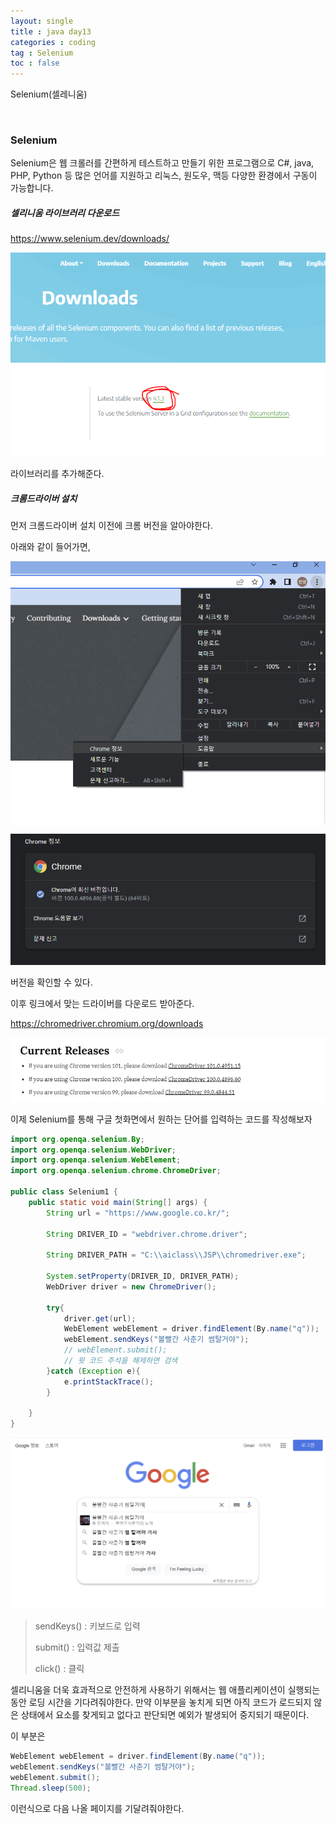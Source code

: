 ```yaml
---
layout: single
title : java day13
categories : coding
tag : Selenium
toc : false
---
```


Selenium(셀레니움)

<br>

### Selenium

Selenium은 웹 크롤러를 간편하게 테스트하고 만들기 위한 프로그램으로 C#, java, PHP, Python 등 많은 언어를 지원하고 리눅스, 원도우, 맥등 다양한 환경에서 구동이 가능합니다.

##### 셀리니움 라이브러리 다운로드

https://www.selenium.dev/downloads/

![Selenium1_1](https://github.com/YUNCHANYEONG/YUNCHANYEONG.github.io/blob/master/assets/images/coding_img/Selenium1_1.PNG?raw=true)

라이브러리를 추가해준다.

##### 크롬드라이버 설치

먼저 크롬드라이버 설치 이전에 크롬 버전을 알아야한다.

아래와 같이 들어가면,

![Selenium1_2](https://github.com/YUNCHANYEONG/YUNCHANYEONG.github.io/blob/master/assets/images/coding_img/Selenium1_2.PNG?raw=true)

![Selenium1_3](https://github.com/YUNCHANYEONG/YUNCHANYEONG.github.io/blob/master/assets/images/coding_img/Selenium1_3.PNG?raw=true)

버전을 확인할 수 있다.

이후 링크에서 맞는 드라이버를 다운로드 받아준다.

https://chromedriver.chromium.org/downloads

![Selenium1_4](https://github.com/YUNCHANYEONG/YUNCHANYEONG.github.io/blob/master/assets/images/coding_img/Selenium1_4.PNG?raw=true)

이제 Selenium를 통해 구글 첫화면에서 원하는 단어를 입력하는 코드를 작성해보자

```java
import org.openqa.selenium.By;
import org.openqa.selenium.WebDriver;
import org.openqa.selenium.WebElement;
import org.openqa.selenium.chrome.ChromeDriver;

public class Selenium1 {
    public static void main(String[] args) {
        String url = "https://www.google.co.kr/";

        String DRIVER_ID = "webdriver.chrome.driver";

        String DRIVER_PATH = "C:\\aiclass\\JSP\\chromedriver.exe";

        System.setProperty(DRIVER_ID, DRIVER_PATH);
        WebDriver driver = new ChromeDriver();

        try{
            driver.get(url);
            WebElement webElement = driver.findElement(By.name("q"));
            webElement.sendKeys("볼빨간 사춘기 썸탈거야");
            // webElement.submit();
            // 윗 코드 주석을 해제하면 검색
        }catch (Exception e){
            e.printStackTrace();
        }

    }
}
```

 ![Selenium1_5](https://github.com/YUNCHANYEONG/YUNCHANYEONG.github.io/blob/master/assets/images/coding_img/Selenium1_5.PNG?raw=true)



> sendKeys() : 키보드로 입력
>
> submit() : 입력값 제출
>
> click() : 클릭



셀리니움을 더욱 효과적으로 안전하게 사용하기 위해서는 웹 애플리케이션이 실행되는 동안 로딩 시간을 기다려줘야한다. 만약 이부분을 놓치게 되면 아직 코드가 로드되지 않은 상태에서 요소를 찾게되고 없다고 판단되면 예외가 발생되어 중지되기 때문이다.

이 부분은 

```java
WebElement webElement = driver.findElement(By.name("q"));
webElement.sendKeys("볼빨간 사춘기 썸탈거야");
webElement.submit();
Thread.sleep(500);
```

이런식으로 다음 나올 페이지를 기달려줘야한다.

